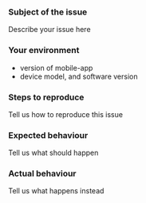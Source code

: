 ### Subject of the issue
Describe your issue here

### Your environment
* version of mobile-app
* device model, and software version

### Steps to reproduce
Tell us how to reproduce this issue

### Expected behaviour
Tell us what should happen

### Actual behaviour
Tell us what happens instead